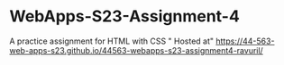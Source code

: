 # WebApps-S23-Assignment-4
A practice assignment for HTML with CSS
" Hosted at"  https://44-563-web-apps-s23.github.io/44563-webapps-s23-assignment4-ravuril/
